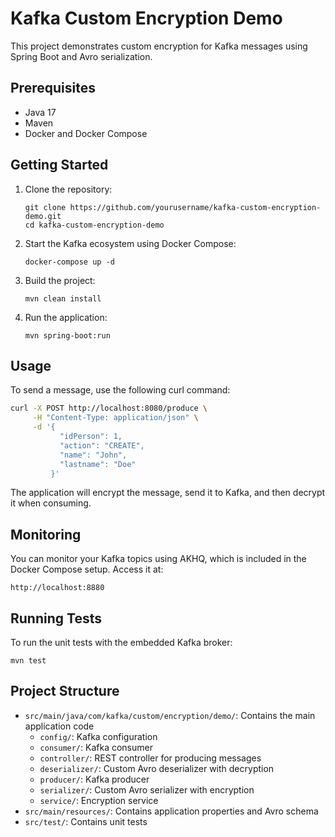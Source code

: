 # Kafka Custom Encryption Demo

This project demonstrates custom encryption for Kafka messages using Spring Boot and Avro serialization.

## Prerequisites

- Java 17
- Maven
- Docker and Docker Compose

## Getting Started

1. Clone the repository:
   ```
   git clone https://github.com/yourusername/kafka-custom-encryption-demo.git
   cd kafka-custom-encryption-demo
   ```

2. Start the Kafka ecosystem using Docker Compose:
   ```
   docker-compose up -d
   ```

3. Build the project:
   ```
   mvn clean install
   ```

4. Run the application:
   ```
   mvn spring-boot:run
   ```

## Usage

To send a message, use the following curl command:

```bash
curl -X POST http://localhost:8080/produce \
     -H "Content-Type: application/json" \
     -d '{
           "idPerson": 1,
           "action": "CREATE",
           "name": "John",
           "lastname": "Doe"
         }'
```

The application will encrypt the message, send it to Kafka, and then decrypt it when consuming.

## Monitoring

You can monitor your Kafka topics using AKHQ, which is included in the Docker Compose setup. Access it at:

```
http://localhost:8880
```

## Running Tests

To run the unit tests with the embedded Kafka broker:

```
mvn test
```

## Project Structure

- `src/main/java/com/kafka/custom/encryption/demo/`: Contains the main application code
  - `config/`: Kafka configuration
  - `consumer/`: Kafka consumer
  - `controller/`: REST controller for producing messages
  - `deserializer/`: Custom Avro deserializer with decryption
  - `producer/`: Kafka producer
  - `serializer/`: Custom Avro serializer with encryption
  - `service/`: Encryption service
- `src/main/resources/`: Contains application properties and Avro schema
- `src/test/`: Contains unit tests
